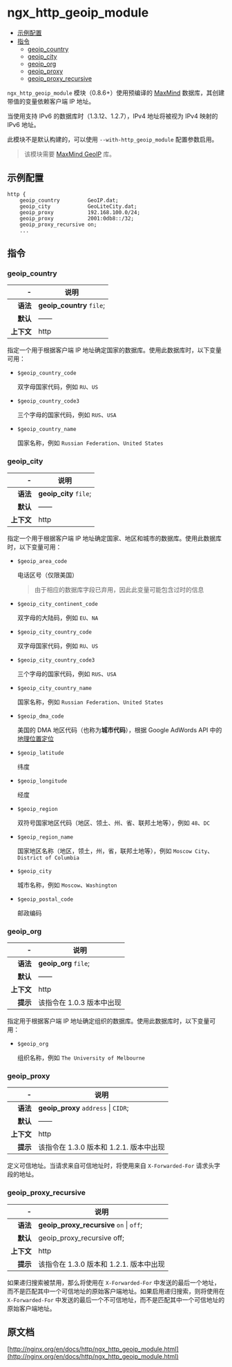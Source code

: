 # ngx_http_geoip_module

- [示例配置](#example_configuration)
- [指令](#directives)
    - [geoip_country](#geoip_country)
    - [geoip_city](#geoip_city)
    - [geoip_org](#geoip_org)
    - [geoip_proxy](#geoip_proxy)
    - [geoip_proxy_recursive](#geoip_proxy_recursive)

`ngx_http_geoip_module` 模块（0.8.6+）使用预编译的 [MaxMind](http://www.maxmind.com/) 数据库，其创建带值的变量依赖客户端 IP 地址。

当使用支持 IPv6 的数据库时（1.3.12、1.2.7），IPv4 地址将被视为 IPv4 映射的 IPv6 地址。

此模块不是默认构建的，可以使用 `--with-http_geoip_module` 配置参数启用。

> 该模块需要 [MaxMind GeoIP](http://www.maxmind.com/app/c) 库。

<a id="example_configuration"></a>

## 示例配置

```nginx
http {
    geoip_country         GeoIP.dat;
    geoip_city            GeoLiteCity.dat;
    geoip_proxy           192.168.100.0/24;
    geoip_proxy           2001:0db8::/32;
    geoip_proxy_recursive on;
    ...
```

<a id="directives"></a>

## 指令

### geoip_country

|\-|说明|
|------:|------|
|**语法**|**geoip_country** `file`;|
|**默认**|——|
|**上下文**|http|

指定一个用于根据客户端 IP 地址确定国家的数据库。使用此数据库时，以下变量可用：

- `$geoip_country_code`

    双字母国家代码，例如 `RU`、`US`

- `$geoip_country_code3`

    三个字母的国家代码，例如 `RUS`、`USA`

- `$geoip_country_name`

    国家名称，例如 `Russian Federation`、`United States`

### geoip_city

|\-|说明|
|------:|------|
|**语法**|**geoip_city** `file`;|
|**默认**|——|
|**上下文**|http|

指定一个用于根据客户端 IP 地址确定国家、地区和城市的数据库。使用此数据库时，以下变量可用：

- `$geoip_area_code`

    电话区号（仅限美国）

    > 由于相应的数据库字段已弃用，因此此变量可能包含过时的信息

- `$geoip_city_continent_code`

    双字母的大陆码，例如 `EU`、`NA`

- `$geoip_city_country_code`

    双字母国家代码，例如 `RU`、`US`

- `$geoip_city_country_code3`

    三个字母的国家代码，例如 `RUS`、`USA`

- `$geoip_city_country_name`

    国家名称，例如 `Russian Federation`、`United States`

- `$geoip_dma_code`

    美国的 DMA 地区代码（也称为**城市代码**），根据 Google AdWords API 中的[地理位置定位](https://developers.google.com/adwords/api/docs/appendix/cities-DMAregions)

- `$geoip_latitude`

    纬度

- `$geoip_longitude`

    经度

- `$geoip_region`

    双符号国家地区代码（地区、领土、州、省、联邦土地等），例如 `48`、`DC`

- `$geoip_region_name`

    国家地区名称（地区，领土，州，省，联邦土地等），例如 `Moscow City`、`District of Columbia`

- `$geoip_city`

    城市名称，例如 `Moscow`、`Washington`

- `$geoip_postal_code`

    邮政编码

### geoip_org

|\-|说明|
|------:|------|
|**语法**|**geoip_org** `file`;|
|**默认**|——|
|**上下文**|http|
|**提示**|该指令在 1.0.3 版本中出现|

指定用于根据客户端 IP 地址确定组织的数据库。使用此数据库时，以下变量可用：

- `$geoip_org`

    组织名称，例如 `The University of Melbourne`

### geoip_proxy

|\-|说明|
|------:|------|
|**语法**|**geoip_proxy** `address` &#124; `CIDR`;|
|**默认**|——|
|**上下文**|http|
|**提示**|该指令在 1.3.0 版本和 1.2.1. 版本中出现|

定义可信地址。当请求来自可信地址时，将使用来自 `X-Forwarded-For` 请求头字段的地址。

### geoip_proxy_recursive

|\-|说明|
|------:|------|
|**语法**|**geoip_proxy_recursive** `on` &#124; `off`;|
|**默认**|geoip_proxy_recursive off;|
|**上下文**|http|
|**提示**|该指令在 1.3.0 版本和 1.2.1. 版本中出现|

如果递归搜索被禁用，那么将使用在 `X-Forwarded-For` 中发送的最后一个地址，而不是匹配其中一个可信地址的原始客户端地址。如果启用递归搜索，则将使用在 `X-Forwarded-For` 中发送的最后一个不可信地址，而不是匹配其中一个可信地址的原始客户端地址。

## 原文档
[http://nginx.org/en/docs/http/ngx_http_geoip_module.html](http://nginx.org/en/docs/http/ngx_http_geoip_module.html)